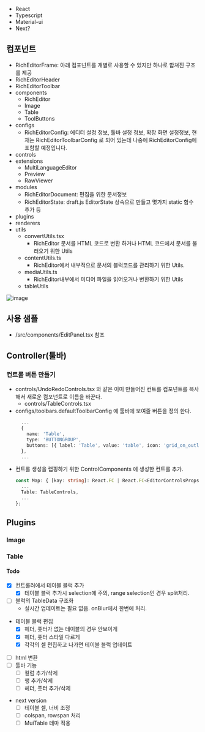 
- React
- Typescript
- Material-ui
- Next?

## 컴포넌트

- RichEditorFrame: 아래 컴포넌트를 개별로 사용할 수 있지만 하나로 합쳐진 구조를 제공
- RichEditorHeader
- RichEditorToolbar
- components
  - RichEditor
  - Image
  - Table
  - ToolButtons
- configs
  - RichEditorConfig: 에디터 설정 정보, 툴바 설정 정보, 확장 화면 설정정보, 현재는 RichEditorToolbarConfig 로 되어 있는데 나중에 RichEditorConfig에 포함할 예정입니다.
- controls
- extensions
  - MultiLanguageEditor
  - Preview
  - RawViewer
- modules
  - RichEditorDocument: 편집을 위한 문서정보
  - RichEditorState: draft.js EditorState 상속으로 만들고 몇가지 static 함수 추가 등
- plugins
- renderers
- utils
  - convertUtils.tsx
    - RichEditor 문서를 HTML 코드로 변환 하거나 HTML 코드에서 문서를 불러오기 위한 Utils
  - contentUtils.ts
    - RichEditor에서 내부적으로 문서의 블럭코드를 관리하기 위한 Utils.
  - mediaUtils.ts
    - RichEditor내부에서 미디어 파일을 읽어오거나 변환하기 위한 Utils
  - tableUtils

![image](https://user-images.githubusercontent.com/6207238/77023119-c6efb880-69ce-11ea-9a9e-b5edfdc84688.png)

## 사용 샘플

- /src/components/EditPanel.tsx 참조

## Controller(툴바)

### 컨트롤 버튼 만들기

- controls/UndoRedoControls.tsx 와 같은 이미 만들어진 컨트롤 컴포넌트를 복사해서 새로운 컴포넌트로 이름을 바꾼다.
  - controls/TableControls.tsx
- configs/toolbars.defaultToolbarConfig 에 툴바에 보여줄 버튼을 정의 한다.
  ```ts
    ...
    {
      name: 'Table',
      type: 'BUTTONGROUP',
      buttons: [{ label: 'Table', value: 'table', icon: 'grid_on_outlined' }],
    },
    ...
  ```
- 컨트롤 생성을 랩핑하기 위한 ControlComponents 에 생성한 컨트롤 추가.
  ```ts
  const Map: { [kay: string]: React.FC | React.FC<EditorControlsProps> } = {
    ...
    Table: TableControls,
    ...
  };

  ```

## Plugins

### Image

### Table

#### Todo

- [x] 컨트롤러에서 테이블 블럭 추가
  - [x] 테이블 블럭 추가시 selection에 주의, range selection인 경우 split처리.
- [ ] 블럭의 TableData 구조화
  - 실시간 업데이트는 필요 없음. onBlur에서 한번에 처리.
- 테이블 블럭 편집
  - [x] 헤더, 풋터가 없는 테이블의 경우 안보이게
  - [x] 헤더, 풋터 스타일 다르게
  - [x] 각각의 셀 편집하고 나가면 테이블 블럭 업데이트
- [ ] html 변환
- [ ] 툴바 기능
  - [ ] 컬럼 추가/삭제
  - [ ] 행 추가/삭제
  - [ ] 헤더, 풋터 추가/삭제
- next version
  - [ ] 테이블 셀, 너비 조정
  - [ ] colspan, rowspan 처리
  - [ ] MuiTable 테마 적용